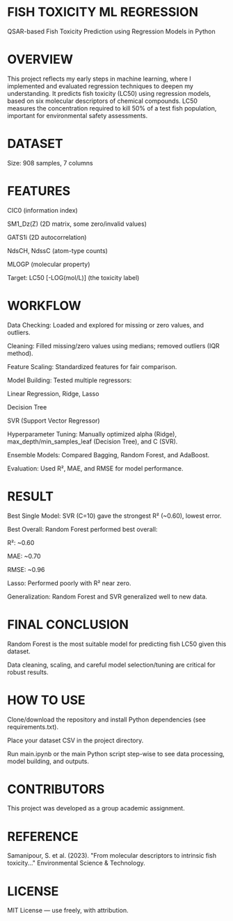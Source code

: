 # FISH TOXICITY ML REGRESSION
QSAR-based Fish Toxicity Prediction using Regression Models in Python

# OVERVIEW
This project reflects my early steps in machine learning, where I implemented and evaluated regression techniques to deepen my understanding.
It predicts fish toxicity (LC50) using regression models, based on six molecular descriptors of chemical compounds. LC50 measures the concentration required to kill 50% of a test fish population, important for environmental safety assessments.

# DATASET
Size: 908 samples, 7 columns

# FEATURES

CIC0 (information index)

SM1_Dz(Z) (2D matrix, some zero/invalid values)

GATS1i (2D autocorrelation)

NdsCH, NdssC (atom-type counts)

MLOGP (molecular property)

Target: LC50 [-LOG(mol/L)] (the toxicity label)

# WORKFLOW
Data Checking: Loaded and explored for missing or zero values, and outliers.

Cleaning: Filled missing/zero values using medians; removed outliers (IQR method).

Feature Scaling: Standardized features for fair comparison.

Model Building: Tested multiple regressors:

Linear Regression, Ridge, Lasso

Decision Tree

SVR (Support Vector Regressor)

Hyperparameter Tuning: Manually optimized alpha (Ridge), max_depth/min_samples_leaf (Decision Tree), and C (SVR).

Ensemble Models: Compared Bagging, Random Forest, and AdaBoost.

Evaluation: Used R², MAE, and RMSE for model performance.

# RESULT
Best Single Model: SVR (C=10) gave the strongest R² (~0.60), lowest error.

Best Overall: Random Forest performed best overall:

R²: ~0.60

MAE: ~0.70

RMSE: ~0.96

Lasso: Performed poorly with R² near zero.

Generalization: Random Forest and SVR generalized well to new data.

# FINAL CONCLUSION
Random Forest is the most suitable model for predicting fish LC50 given this dataset.

Data cleaning, scaling, and careful model selection/tuning are critical for robust results.

# HOW TO USE
Clone/download the repository and install Python dependencies (see requirements.txt).

Place your dataset CSV in the project directory.

Run main.ipynb or the main Python script step-wise to see data processing, model building, and outputs.

# CONTRIBUTORS
This project was developed as a group academic assignment.

# REFERENCE
Samanipour, S. et al. (2023). "From molecular descriptors to intrinsic fish toxicity..." Environmental Science & Technology.

# LICENSE
MIT License — use freely, with attribution.
